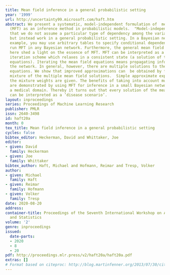 ```yaml
---
title: Mean field inference in a general probabilistic setting
year: '1999'
url: http://uncertainty99.microsoft.com/haft.htm
abstract: We present a systematic, model-independent formulation of  mean field theory
  (MFT) as an inference method in probabilistic models.  "Model-independent" means
  that we do not assume a particular type of dependency among the variables of a domain
  but instead work in a general probabilistic setting. In a Bayesian network, for
  example, you may use arbitrary tables to specify conditional dependencies and thus
  run MFT in any Bayesian network. Furthermore, the general mean field equations derived
  here shed a light on the essence of MFT. MFT can be interpreted as a <em>local</em>
  iteration scheme which relaxes in a consistent state (a solution of the mean field
  equations). Iterating the mean field equations means propagating information through
  the network. In general, however, there are multiple solutions to the mean field
  equations. We show that improved approximations can  be obtained by forming a weighted
  mixture of the multiple mean field solutions.  Simple approximate expressions for
  the mixture weights are given. The benefits of taking into account multiple solutions
  are demonstrated by using MFT for inference in a small Bayesian network representing
  a medical domain. Thereby it turns out that every solution of the mean field equations
  can be interpreted as a ’disease scenario’.
layout: inproceedings
series: Proceedings of Machine Learning Research
publisher: PMLR
issn: 2640-3498
id: haft20a
month: 0
tex_title: Mean field inference in a general probabilistic setting
cycles: false
bibtex_editor: Heckerman, David and Whittaker, Joe
editor:
- given: David
  family: Heckerman
- given: Joe
  family: Whittaker
bibtex_author: Haft, Michael and Hofmann, Reimar and Tresp, Volker
author:
- given: Michael
  family: Haft
- given: Reimar
  family: Hofmann
- given: Volker
  family: Tresp
date: 2020-08-20
address:
container-title: Proceedings of the Seventh International Workshop on Artificial Intelligence
  and Statistics
volume: '2'
genre: inproceedings
issued:
  date-parts:
  - 2020
  - 8
  - 20
pdf: http://proceedings.mlr.press/v2/haft20a/haft20a.pdf
extras: []
# Format based on citeproc: http://blog.martinfenner.org/2013/07/30/citeproc-yaml-for-bibliographies/
---
```

